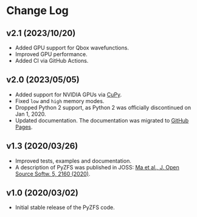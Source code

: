 Change Log
==========

v2.1 (2023/10/20)
-----------------

- Added GPU support for Qbox wavefunctions.
- Improved GPU performance.
- Added CI via GitHub Actions.

v2.0 (2023/05/05)
-----------------

- Added support for NVIDIA GPUs via [CuPy](https://cupy.dev/).
- Fixed `low` and `high` memory modes.
- Dropped Python 2 support, as Python 2 was officially discontinued on Jan 1, 2020.
- Updated documentation. The documentation was migrated to [GitHub Pages](https://miccompy.github.io/pyzfs/).

v1.3 (2020/03/26)
-----------------

- Improved tests, examples and documentation.
- A description of PyZFS was published in JOSS: [Ma et al., J. Open Source Softw. 5, 2160 (2020)](https://doi.org/10.21105/joss.02160/).

v1.0 (2020/03/02)
-----------------

- Initial stable release of the PyZFS code.
